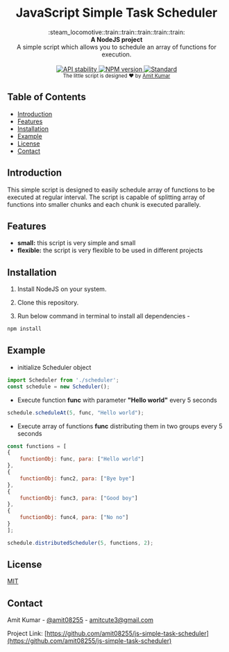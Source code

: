 <h1 align="center">JavaScript Simple Task Scheduler</h1>

<div align="center">
  :steam_locomotive::train::train::train::train::train:
</div>
<div align="center">
  <strong>A NodeJS project</strong>
</div>
<div align="center">
  A simple script which allows you to schedule an array of functions for execution.
</div>

<br />

<div align="center">
  <!-- Stability -->
  <a href="https://nodejs.org/api/documentation.html#documentation_stability_index">
    <img src="https://img.shields.io/badge/stability-stable-green.svg?style=flat-square"
      alt="API stability" />
  </a>
  <!-- NPM version -->
  <a href="https://npmjs.com">
    <img src="https://img.shields.io/npm/v/choo.svg?style=flat-square"
      alt="NPM version" />
  </a>
  <!-- Standard -->
  <a href="https://standardjs.com">
    <img src="https://img.shields.io/badge/code%20style-standard-brightgreen.svg?style=flat-square"
      alt="Standard" />
  </a>
</div>

<div align="center">
  <sub>The little script is designed ❤︎ by
  <a href="https://twitter.com/amit08255">Amit Kumar</a>
</div>

## Table of Contents
- [Introduction](#introduction)
- [Features](#features)
- [Installation](#installation)
- [Example](#example)
- [License](#license)
- [Contact](#contact)

## Introduction
This simple script is designed to easily schedule array of functions to be executed at regular interval. The script is capable of splitting array of functions into smaller chunks and each chunk is executed parallely.

## Features
- __small:__ this script is very simple and small
- __flexible:__ the script is very flexible to be used in different projects

## Installation
1. Install NodeJS on your system.

2. Clone this repository.

3. Run below command in terminal to install all dependencies -
```sh
npm install
```

## Example
* initialize Scheduler object
```js
import Scheduler from './scheduler';
const schedule = new Scheduler();
```
* Execute function **func** with parameter **"Hello world"** every 5 seconds
```js
schedule.scheduleAt(5, func, "Hello world");
```

* Execute array of functions **func** distributing them in two groups every 5 seconds
```js
const functions = [
{
    functionObj: func, para: ["Hello world"]
},
{
    functionObj: func2, para: ["Bye bye"]
},
{
    functionObj: func3, para: ["Good boy"]
},
{
    functionObj: func4, para: ["No no"]
}
];

schedule.distributedScheduler(5, functions, 2);
```

## License
[MIT](https://tldrlegal.com/license/mit-license)

<!-- CONTACT -->
## Contact

Amit Kumar - [@amit08255](https://twitter.com/amit08255) - amitcute3@gmail.com

Project Link: [https://github.com/amit08255/js-simple-task-scheduler](https://github.com/amit08255/js-simple-task-scheduler)

